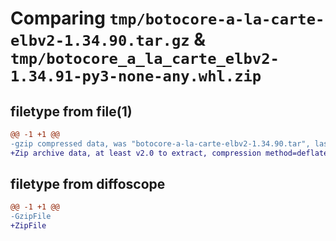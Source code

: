 # Comparing `tmp/botocore-a-la-carte-elbv2-1.34.90.tar.gz` & `tmp/botocore_a_la_carte_elbv2-1.34.91-py3-none-any.whl.zip`

## filetype from file(1)

```diff
@@ -1 +1 @@
-gzip compressed data, was "botocore-a-la-carte-elbv2-1.34.90.tar", last modified: Wed Apr 24 01:02:08 2024, max compression
+Zip archive data, at least v2.0 to extract, compression method=deflate
```

## filetype from diffoscope

```diff
@@ -1 +1 @@
-GzipFile
+ZipFile
```

